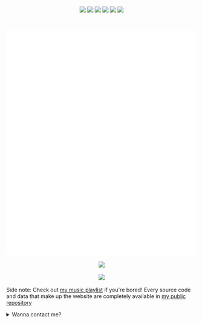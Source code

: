 <br>
<p align="center"> 
    <img src="https://img.shields.io/badge/Assembly-000000?style=for-the-badge&logo;logo=Assembly&amp;logoColor=white">
    <img src="https://img.shields.io/badge/c-%2300599C.svg?style=for-the-badge&logo=c&logoColor=white">
    <img src="https://img.shields.io/badge/Python-3776AB?style=for-the-badge&logo=python&logoColor=white">
    <img src="https://img.shields.io/badge/go-%2300ADD8.svg?style=for-the-badge&logo=go&logoColor=white">
    <img src="https://img.shields.io/badge/Linux-FCC624?style=for-the-badge&logo=linux&logoColor=black">
    <img src="https://img.shields.io/badge/NeoVim-%2357A143.svg?&style=for-the-badge&logo=neovim&logoColor=white">
  <br>
</p>

<br>
<p align="center">
    <img src="https://github.com/KnightChaser/github-stats-copy/blob/master/generated/overview.svg">
    <img src="https://github.com/KnightChaser/github-stats-copy/blob/master/generated/languages.svg">
</p>

<p align="center">
  <!-- ☆NEW☆ cute visit counter -->
  <img src="https://count.getloli.com/@githubKnightChaser?name=githubKnightChaser&theme=gelbooru&padding=7&offset=0&align=top&scale=1&pixelated=1&darkmode=auto">
</p>

<p align="center">
  <!-- <img src="https://gpvc.arturio.dev/x3onkait"> -->
  <!-- Why the counter widget below stopped working?!?! (12.5K views total) -->
  <!-- <a href="https://hits.seeyoufarm.com"><img src="https://hits.seeyoufarm.com/api/count/incr/badge.svg?url=https%3A%2F%2Fgithub.com%2FKnightChaser&count_bg=%2379C83D&title_bg=%23555555&icon=codeigniter.svg&icon_color=%23E7E7E7&title=page%20hits&edge_flat=false"/></a> -->
  <img src="https://wakatime.com/badge/user/eb7e471e-bc4c-4458-9094-7ca50b86d23f.svg">
</p>

<!-- <p align="center">
  <img src="https://img.shields.io/badge/dynamic/json?style=for-the-badge&labelColor=black&color=%23ffa116&label=Solved&query=solvedOverTotal&url=https%3A%2F%2Fleetcode-badge.vercel.app%2Fapi%2Fusers%2Fknightchaser&logo=leetcode&logoColor=yellow">
</p> -->

Side note: Check out [my music playlist](https://knightchaser.github.io/music/) if you're bored! Every source code and data that make up the website are completely available in [my public repository](https://github.com/KnightChaser/music)

<details>
  <summary>Wanna contact me?</summary>
  
  > Use one of the following. These will satisfy 99.99% of contact needs, eh?
  1. **Telegram**: https://t.me/Lyr4s3L
  2. **Discord ID**: `knightchaser`
  3. **Electronic mail**: a23375667@gmail.com
  4. **Other purposes**: Links on my GitHub profile (*yeah, "link in bio"*)
</details>
